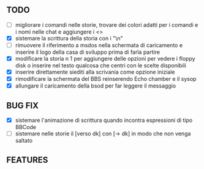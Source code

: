 ## TODO

- [ ]  migliorare i comandi nelle storie, trovare dei colori adatti per i comandi e i nomi nelle chat e aggiungere i <>
- [x]  sistemare la scrittura della storia con i "\n"
- [ ]  rimuovere il riferimento a msdos nella schermata di caricamento e inserire il logo della casa di sviluppo prima di farla partire
- [x]  modificare la storia n 1 per aggiungere delle opzioni per vedere i floppy disk o inserire nel testo qualcosa che centri con le scelte disponibili
- [x]  inserire direttamente siediti alla scrivania come opzione iniziale
- [x]  rimodificare la schermata del BBS reinserendo Echo chamber e il sysop
- [x]  allungare il caricamento della bsod per far leggere il messaggio

## BUG FIX

- [x]  sistemare l'animazione di scrittura quando incontra espressioni di tipo BBCode
- [ ]  sistemare nelle storie il [verso dk] con [-> dk] in modo che non venga saltato

## FEATURES